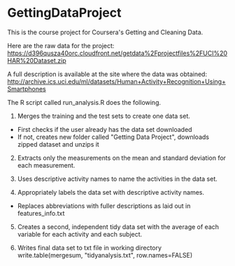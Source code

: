 GettingDataProject
==================

This is the course project for Coursera's Getting and Cleaning Data. 

Here are the raw data for the project:
https://d396qusza40orc.cloudfront.net/getdata%2Fprojectfiles%2FUCI%20HAR%20Dataset.zip

A full description is available at the site where the data was obtained:
http://archive.ics.uci.edu/ml/datasets/Human+Activity+Recognition+Using+Smartphones

The R script called run_analysis.R does the following.
1. Merges the training and the test sets to create one data set.
- First checks if the user already has the data set downloaded
- If not, creates new folder called "Getting Data Project", downloads zipped dataset and unzips it

2. Extracts only the measurements on the mean and standard deviation for each measurement.

3. Uses descriptive activity names to name the activities in the data set.

4. Appropriately labels the data set with descriptive activity names.
- Replaces abbreviations with fuller descriptions as laid out in features_info.txt

5. Creates a second, independent tidy data set with the average of each variable for each activity and each subject.

6. Writes final data set to txt file in working directory
write.table(mergesum, "tidyanalysis.txt", row.names=FALSE)